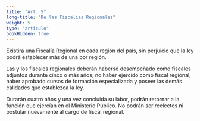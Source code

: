 ```yaml
---
title: "Art. 5"
long-title: "De las Fiscalías Regionales"
weight: 5
type: "articulo"
bookHidden: true
---
```

Existirá una Fiscalía Regional en cada región del país, sin perjuicio que la ley podrá establecer más de una por región. 
 
Las y los fiscales regionales deberán haberse desempeñado como fiscales adjuntos durante cinco o más años, no haber ejercido como fiscal regional, haber aprobado cursos de formación especializada y poseer las demás calidades que establezca la ley.  
 
Durarán cuatro años y una vez concluida su labor, podrán retornar a la función que ejercían en el Ministerio Público. No podrán ser reelectos ni postular nuevamente al cargo de fiscal regional.
